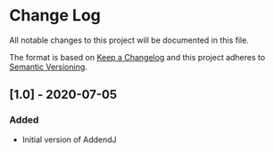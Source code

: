 # Change Log
All notable changes to this project will be documented in this file.
 
The format is based on [Keep a Changelog](http://keepachangelog.com/)
and this project adheres to [Semantic Versioning](http://semver.org/).

## \[1.0] - 2020-07-05
 
### Added
-   Initial version of AddendJ 

